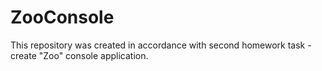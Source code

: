 # ZooConsole
This repository was created in accordance with second homework task - create "Zoo" console application.
